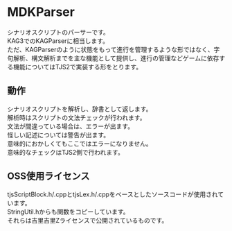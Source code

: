 # MDKParser

シナリオスクリプトのパーサーです。  
KAG3でのKAGParserに相当します。  
ただ、KAGParserのように状態をもって進行を管理するような形ではなく、字句解析、構文解析までを主な機能として提供し、進行の管理などゲームに依存する機能についてはTJS2で実装する形をとります。

## 動作
シナリオスクリプトを解析し、辞書として返します。  
解析時はスクリプトの文法チェックが行われます。  
文法が間違っている場合は、エラーが出ます。  
怪しい記述については警告が出ます。  
意味的におかしくてもここではエラーになりません。  
意味的なチェックはTJS2側で行われます。  

## OSS使用ライセンス
tjsScriptBlock.h/.cppとtjsLex.h/.cppをベースとしたソースコードが使用されています。  
StringUtil.hからも関数をコピーしています。  
それらは吉里吉里Zライセンスで公開されているものです。  
